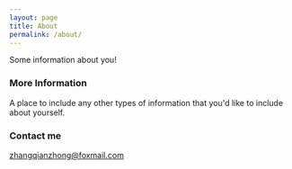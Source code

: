 ```yaml
---
layout: page
title: About
permalink: /about/
---
```


Some information about you!

### More Information

A place to include any other types of information that you'd like to include about yourself.

### Contact me

[zhangqianzhong@foxmail.com](zhangqianzhong@foxmail.com)
